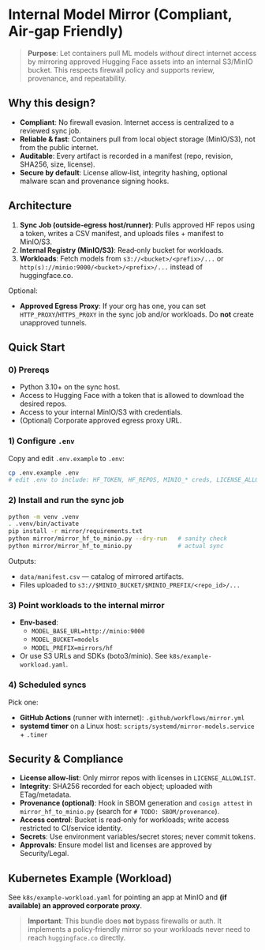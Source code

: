 # Internal Model Mirror (Compliant, Air‑gap Friendly)

> **Purpose**: Let containers pull ML models *without* direct internet access by mirroring approved Hugging Face assets into an internal S3/MinIO bucket. This respects firewall policy and supports review, provenance, and repeatability.

## Why this design?
- **Compliant**: No firewall evasion. Internet access is centralized to a reviewed sync job.
- **Reliable & fast**: Containers pull from local object storage (MinIO/S3), not from the public internet.
- **Auditable**: Every artifact is recorded in a manifest (repo, revision, SHA256, size, license).
- **Secure by default**: License allow‑list, integrity hashing, optional malware scan and provenance signing hooks.

## Architecture
1. **Sync Job (outside‑egress host/runner)**: Pulls approved HF repos using a token, writes a CSV manifest, and uploads files + manifest to MinIO/S3.
2. **Internal Registry (MinIO/S3)**: Read‑only bucket for workloads.
3. **Workloads**: Fetch models from `s3://<bucket>/<prefix>/...` or `http(s)://minio:9000/<bucket>/<prefix>/...` instead of huggingface.co.

Optional:
- **Approved Egress Proxy**: If your org has one, you can set `HTTP_PROXY`/`HTTPS_PROXY` in the sync job and/or workloads. Do **not** create unapproved tunnels.

## Quick Start

### 0) Prereqs
- Python 3.10+ on the sync host.
- Access to Hugging Face with a token that is allowed to download the desired repos.
- Access to your internal MinIO/S3 with credentials.
- (Optional) Corporate approved egress proxy URL.

### 1) Configure `.env`
Copy and edit `.env.example` to `.env`:

```bash
cp .env.example .env
# edit .env to include: HF_TOKEN, HF_REPOS, MINIO_* creds, LICENSE_ALLOWLIST, etc.
```

### 2) Install and run the sync job
```bash
python -m venv .venv
. .venv/bin/activate
pip install -r mirror/requirements.txt
python mirror/mirror_hf_to_minio.py --dry-run   # sanity check
python mirror/mirror_hf_to_minio.py             # actual sync
```

Outputs:
- `data/manifest.csv` — catalog of mirrored artifacts.
- Files uploaded to `s3://$MINIO_BUCKET/$MINIO_PREFIX/<repo_id>/...`

### 3) Point workloads to the internal mirror
- **Env-based**:
  - `MODEL_BASE_URL=http://minio:9000`
  - `MODEL_BUCKET=models`
  - `MODEL_PREFIX=mirrors/hf`
- Or use S3 URLs and SDKs (boto3/minio). See `k8s/example-workload.yaml`.

### 4) Scheduled syncs
Pick one:
- **GitHub Actions** (runner with internet): `.github/workflows/mirror.yml`
- **systemd timer** on a Linux host: `scripts/systemd/mirror-models.service` + `.timer`

## Security & Compliance

- **License allow‑list**: Only mirror repos with licenses in `LICENSE_ALLOWLIST`.
- **Integrity**: SHA256 recorded for each object; uploaded with ETag/metadata.
- **Provenance (optional)**: Hook in SBOM generation and `cosign attest` in `mirror_hf_to_minio.py` (search for `# TODO: SBOM/provenance`). 
- **Access control**: Bucket is read‑only for workloads; write access restricted to CI/service identity.
- **Secrets**: Use environment variables/secret stores; never commit tokens.
- **Approvals**: Ensure model list and licenses are approved by Security/Legal.

## Kubernetes Example (Workload)
See `k8s/example-workload.yaml` for pointing an app at MinIO and **(if available) an approved corporate proxy**.

> **Important**: This bundle does **not** bypass firewalls or auth. It implements a policy‑friendly mirror so your workloads never need to reach `huggingface.co` directly.
